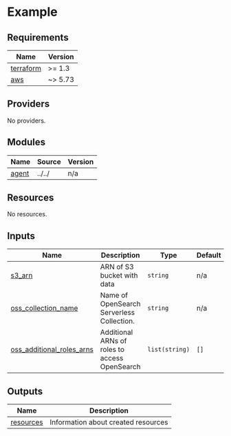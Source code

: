 # Example

<!-- BEGINNING OF PRE-COMMIT-TERRAFORM DOCS HOOK -->
## Requirements

| Name | Version |
|------|---------|
| <a name="requirement_terraform"></a> [terraform](#requirement\_terraform) | >= 1.3 |
| <a name="requirement_aws"></a> [aws](#requirement\_aws) | ~> 5.73 |

## Providers

No providers.

## Modules

| Name | Source | Version |
|------|--------|---------|
| <a name="module_agent"></a> [agent](#module\_agent) | ../../ | n/a |

## Resources

No resources.

## Inputs

| Name | Description | Type | Default | Required |
|------|-------------|------|---------|:--------:|
| <a name="input_s3_arn"></a> [s3\_arn](#input\_s3\_arn) | ARN of S3 bucket with data | `string` | n/a | yes |
| <a name="input_oss_collection_name"></a> [oss\_collection\_name](#input\_oss\_collection\_name) | Name of OpenSearch Serverless Collection. | `string` | n/a | yes |
| <a name="input_oss_additional_roles_arns"></a> [oss\_additional\_roles\_arns](#input\_oss\_additional\_roles\_arns) | Additional ARNs of roles to access OpenSearch | `list(string)` | `[]` | no |

## Outputs

| Name | Description |
|------|-------------|
| <a name="output_resources"></a> [resources](#output\_resources) | Information about created resources |

<!-- END OF PRE-COMMIT-TERRAFORM DOCS HOOK -->
